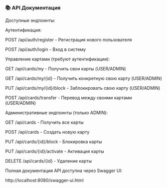 ### 📚 API Документация

Доступные эндпоинты:

Аутентификация:

POST /api/auth/register - Регистрация нового пользователя

POST /api/auth/login - Вход в систему

Управление картами (требуют аутентификации):

GET /api/cards/my - Получить свои карты (USER/ADMIN)

GET /api/cards/my/{id} - Получить конкретную свою карту (USER/ADMIN)

PUT /api/cards/my/{id}/block - Заблокировать свою карту (USER/ADMIN)

POST /api/cards/transfer - Перевод между своими картами (USER/ADMIN)

Административные эндпоинты (только ADMIN):

GET /api/cards - Получить все карты

POST /api/cards - Создать новую карту

PUT /api/cards/{id}/block - Блокировка карты

PUT /api/cards/{id}/activate - Активация карты

DELETE /api/cards/{id} - Удаление карты

Полная документация API доступна через Swagger UI:

http://localhost:8080/swagger-ui.html
